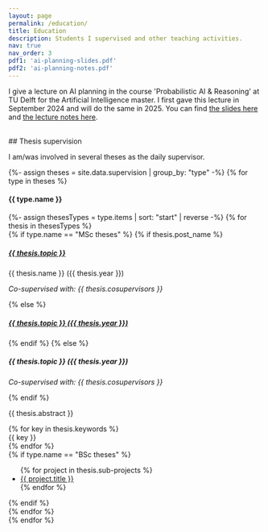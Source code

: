 ```yaml
---
layout: page
permalink: /education/
title: Education
description: Students I supervised and other teaching activities.
nav: true
nav_order: 3
pdf1: 'ai-planning-slides.pdf'
pdf2: 'ai-planning-notes.pdf'
---
```


I give a lecture on AI planning in the course 'Probabilistic AI & Reasoning' at TU Delft for the Artificial Intelligence master. I first gave this lecture in September 2024 and will do the same in 2025. 
You can find <a href="{{ page.pdf1 | prepend: 'assets/pdf/' | relative_url}}" target="_blank">the slides here</a> and <a href="{{ page.pdf2 | prepend: 'assets/pdf/' | relative_url}}" target="_blank">the lecture notes here</a>.

<br>
## Thesis supervision



<div class="students">
    <p>I am/was involved in several theses as the daily supervisor.</p>    
    {%- assign theses = site.data.supervision | group_by: "type" -%}
    {% for type in theses %}
        <div class="theses">
            <h4><b>{{ type.name }}</b></h4>
            {%- assign thesesTypes = type.items | sort: "start" | reverse -%}
            {% for thesis in thesesTypes %}
                <div class="thesis" id="{{ thesis.id }}">
                    {% if type.name == "MSc theses" %}
                        {% if thesis.post_name %}
                            <h5><a href="{{ thesis.link }}" class="{{ thesis.status }}" target="_blank">{{ thesis.topic }}</a></h5>
                            <p> {{ thesis.name }} ({{ thesis.year }})</p>
                            <p><em>Co-supervised with: {{ thesis.cosupervisors }}</em></p>
                        {% else %}
                            <h5><a href="{{ thesis.link }}" class="{{ thesis.status }}" target="_blank">{{ thesis.topic }} ({{ thesis.year }})</a></h5>
                        {% endif %}
                    {% else %}
                        <h5>{{ thesis.topic }} ({{ thesis.year }})</h5>
                        <p><em>Co-supervised with: {{ thesis.cosupervisors }}</em></p>
                    {% endif %}
                    <p> {{ thesis.abstract }} </p>
                    <div class="keywords">
                        {% for key in thesis.keywords %}
                            <div class="abstract btn btn-sm z-depth-0 keyword">
                                {{ key }}
                            </div>
                        {% endfor %}
                    </div>
                    {% if type.name == "BSc theses" %}
                        <ul>
                            {% for project in thesis.sub-projects %}
                                <li><a href="{{ project.link }}" target="_blank">{{ project.title }}</a></li>
                            {% endfor %}
                        </ul>
                    {% endif %}
                </div>  
            {% endfor %}
            <br>
        </div>
    {% endfor %}
</div>
